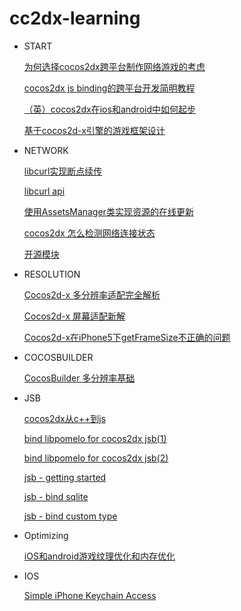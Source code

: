 cc2dx-learning
==============

* START

    [为何选择cocos2dx跨平台制作网络游戏的考虑](http://www.w3c.com.cn/cocos2d-x-%E6%8E%A2%E8%AE%A8%E8%B7%A8%E5%B9%B3%E5%8F%B0%E5%88%B6%E4%BD%9C%E7%BD%91%E7%BB%9C%E6%B8%B8%E6%88%8F%E7%9A%84%E4%B8%80%E4%BA%9B%E7%96%91%E9%97%AE)

    [cocos2dx js binding的跨平台开发简明教程](https://github.com/loosen/tutorial-of-cocos2dx-jsb-with-cocosbuilder)

    [（英）cocos2dx在ios和android中如何起步](http://www.raywenderlich.com/33750/cocos2d-x-tutorial-for-ios-and-android-getting-started)

    [基于cocos2d-x引擎的游戏框架设计](http://www.programmer.com.cn/10845)

* NETWORK

    [libcurl实现断点续传](http://www.cnblogs.com/chang290/archive/2012/08/12/2634858.html)

    [libcurl api](http://curl.haxx.se/libcurl/c)

    [使用AssetsManager类实现资源的在线更新](http://bbs.firedragonpzy.com.cn/forum.php?mod=viewthread&tid=89)

    [cocos2dx 怎么检测网络连接状态](http://cocos2d.cocoachina.com/bbs/forum.php?mod=viewthread&tid=9910)

    [开源模块](https://github.com/dualface/cocos2d-x-extensions)

* RESOLUTION

    [Cocos2d-x 多分辨率适配完全解析](http://www.ityran.com/archives/4809)
    
    [Cocos2d-x 屏幕适配新解](http://www.ityran.com/archives/4018)
    
    [Cocos2d-x在iPhone5下getFrameSize不正确的问题](http://cuibing.net/?p=508)

* COCOSBUILDER

    [CocosBuilder 多分辨率基础](http://www.ityran.com/archives/4825)

* JSB

    [cocos2dx从c++到js](https://www.google.com.hk/search?safe=strict&domains=www.w3c.com.cn&hl=zh-CN&q=cocos2d-x%E4%BB%8Ec%2B%2B%E5%88%B0js+site%3Awww.w3c.com.cn&oq=cocos2d-x%E4%BB%8Ec%2B%2B%E5%88%B0js+site%3Awww.w3c.com.cn)

    [bind libpomelo for cocos2dx jsb(1)](http://my.oschina.net/u/816723/blog/138768)

    [bind libpomelo for cocos2dx jsb(2)](http://my.oschina.net/u/816723/blog/138949)

    [jsb - getting started](http://cocos2d.cocoachina.com/bbs/forum.php?mod=viewthread&tid=10226&extra=page%3D1)

    [jsb - bind sqlite](http://cocos2d.cocoachina.com/bbs/forum.php?mod=viewthread&tid=10248&extra=page%3D1)

    [jsb - bind custom type](http://cocos2d.cocoachina.com/bbs/forum.php?mod=viewthread&tid=10258&extra=page%3D1)

* Optimizing

    [iOS和android游戏纹理优化和内存优化](http://blog.csdn.net/langresser/article/details/8426708)

* IOS

    [Simple iPhone Keychain Access](http://useyourloaf.com/blog/2010/03/29/simple-iphone-keychain-access.html)
